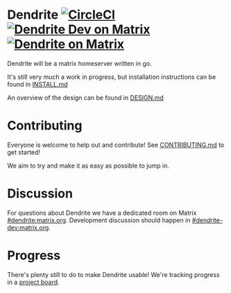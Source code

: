 # Dendrite [![CircleCI](https://circleci.com/gh/anoadragon453/dendrite.svg?style=svg)](https://circleci.com/gh/anoadragon453/dendrite) [![Dendrite Dev on Matrix](https://img.shields.io/matrix/dendrite-dev:matrix.org.svg?label=%23dendrite-dev%3Amatrix.org&logo=matrix&server_fqdn=matrix.org)](https://matrix.to/#/#dendrite-dev:matrix.org) [![Dendrite on Matrix](https://img.shields.io/matrix/dendrite:matrix.org.svg?label=%23dendrite%3Amatrix.org&logo=matrix&server_fqdn=matrix.org)](https://matrix.to/#/#dendrite:matrix.org)

Dendrite will be a matrix homeserver written in go.

It's still very much a work in progress, but installation instructions can
be found in [INSTALL.md](INSTALL.md)

An overview of the design can be found in [DESIGN.md](DESIGN.md)

# Contributing

Everyone is welcome to help out and contribute! See [CONTRIBUTING.md](CONTRIBUTING.md)
to get started!

We aim to try and make it as easy as possible to jump in.

# Discussion

For questions about Dendrite we have a dedicated room on Matrix
[#dendrite:matrix.org](https://matrix.to/#/#dendrite:matrix.org).
Development discussion should happen in
[#dendrite-dev:matrix.org](https://matrix.to/#/#dendrite-dev:matrix.org).

# Progress

There's plenty still to do to make Dendrite usable! We're tracking progress in
a [project board](https://github.com/matrix-org/dendrite/projects/2).
